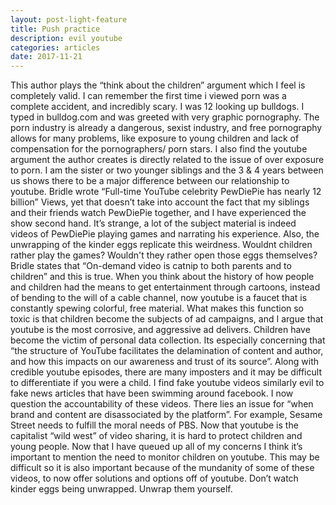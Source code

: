 ```yaml
---
layout: post-light-feature
title: Push practice
description: evil youtube
categories: articles
date: 2017-11-21
---
```


This author plays the “think about the children” argument which I feel is completely valid. I can remember the first time i viewed porn was a complete accident, and incredibly scary. I was 12 looking up bulldogs. I typed in bulldog.com and was greeted with very graphic pornography. The porn industry is already a dangerous, sexist industry, and free pornography allows for many problems, like exposure to young children and lack of compensation for the pornographers/ porn stars. I also find the youtube argument the author creates is directly related to the issue of over exposure to porn. 
I am the sister or two younger siblings and the 3 & 4 years between us shows there to be a major difference between our relationship to youtube. Bridle wrote “Full-time YouTube celebrity PewDiePie has nearly 12 billion” Views, yet that doesn’t take into account the fact that my siblings and their friends watch PewDiePie together, and I have experienced the show second hand. It’s strange, a lot of the subject material is indeed videos of PewDiePie playing games and narrating his experience. Also, the unwrapping of the kinder eggs replicate this weirdness. Wouldnt children rather play the games? Wouldn't they rather open those eggs themselves?
Bridle states that “On-demand video is catnip to both parents and to children” and this is true. When you think about the history of how people and children had the means to get entertainment through cartoons, instead of bending to the will of a cable channel, now youtube is a faucet that is constantly spewing colorful, free material. What makes this function so toxic is that children become the subjects of ad campaigns, and I argue that youtube is the most corrosive, and aggressive ad delivers. Children have become the victim of personal data collection. 
 Its especially concerning that “the structure of YouTube facilitates the delamination of content and author, and how this impacts on our awareness and trust of its source”. Along with credible youtube episodes, there are many imposters and it may be difficult to differentiate if you were a child. I find fake youtube videos similarly evil to fake news articles that have been swimming around facebook. 
I now question the accountability of these videos. There lies an issue for “when brand and content are disassociated by the platform”. For example, Sesame Street needs to fulfill the moral needs of PBS. Now that youtube is the capitalist “wild west” of video sharing, it is hard to protect children and young people. 
Now that I have queued up all of my concerns I think it’s important to mention the need to monitor children on youtube. This may be difficult so it is also important because of the mundanity of some of these videos, to now offer solutions and options off of youtube. Don’t watch kinder eggs being unwrapped. Unwrap them yourself. 
